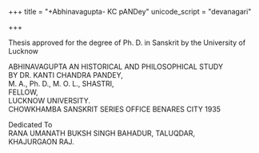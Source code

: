 +++
title = "+Abhinavagupta- KC pANDey"
unicode_script = "devanagari"

+++

Thesis approved for the degree of Ph. D. in Sanskrit by the University of Lucknow 

ABHINAVAGUPTA AN HISTORICAL AND PHILOSOPHICAL STUDY  
BY DR. KANTI CHANDRA PANDEY,   
M. A., Ph. D., M. O. L., SHASTRI,  
FELLOW,  
LUCKNOW UNIVERSITY.   
CHOWKHAMBA SANSKRIT SERIES OFFICE 
BENARES CITY 
1935 


Dedicated To  
RANA UMANATH BUKSH SINGH BAHADUR, 
TALUQDAR,  
KHAJURGAON RAJ. 
